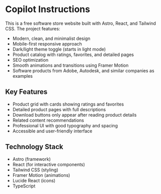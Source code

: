 # Copilot Instructions

<!-- Use this file to provide workspace-specific custom instructions to Copilot. For more details, visit https://code.visualstudio.com/docs/copilot/copilot-customization#_use-a-githubcopilotinstructionsmd-file -->

This is a free software store website built with Astro, React, and Tailwind CSS. The project features:

- Modern, clean, and minimalist design
- Mobile-first responsive approach
- Dark/light theme toggle (starts in light mode)
- Product catalog with ratings, favorites, and detailed pages
- SEO optimization
- Smooth animations and transitions using Framer Motion
- Software products from Adobe, Autodesk, and similar companies as examples

## Key Features
- Product grid with cards showing ratings and favorites
- Detailed product pages with full descriptions
- Download buttons only appear after reading product details
- Related content recommendations
- Professional UI with good typography and spacing
- Accessible and user-friendly interface

## Technology Stack
- Astro (framework)
- React (for interactive components)
- Tailwind CSS (styling)
- Framer Motion (animations)
- Lucide React (icons)
- TypeScript

